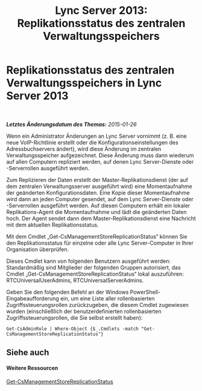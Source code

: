 ﻿---
title: 'Lync Server 2013: Replikationsstatus des zentralen Verwaltungsspeichers'
TOCTitle: Replikationsstatus des zentralen Verwaltungsspeichers
ms:assetid: f514f88d-986b-4e45-b79b-e04a7616c1fe
ms:mtpsurl: https://technet.microsoft.com/de-de/library/Dn720926(v=OCS.15)
ms:contentKeyID: 62240050
ms.date: 05/19/2016
mtps_version: v=OCS.15
ms.translationtype: HT
---

# Replikationsstatus des zentralen Verwaltungsspeichers in Lync Server 2013

 

_**Letztes Änderungsdatum des Themas:** 2015-01-26_

Wenn ein Administrator Änderungen an Lync Server vornimmt (z. B. eine neue VoIP-Richtlinie erstellt oder die Konfigurationseinstellungen des Adressbuchservers ändert), wird diese Änderung im zentralen Verwaltungsspeicher aufgezeichnet. Diese Änderung muss dann wiederum auf allen Computern repliziert werden, auf denen Lync Server-Dienste oder -Serverrollen ausgeführt werden.

Zum Replizieren der Daten erstellt der Master-Replikationsdienst (der auf dem zentralen Verwaltungsserver ausgeführt wird) eine Momentaufnahme der geänderten Konfigurationsdaten. Eine Kopie dieser Momentaufnahme wird dann an jeden Computer gesendet, auf dem Lync Server-Dienste oder -Serverrollen ausgeführt werden. Auf diesen Computern erhält ein lokaler Replikations-Agent die Momentaufnahme und lädt die geänderten Daten hoch. Der Agent sendet dann dem Master-Replikationsdienst eine Nachricht mit dem aktuellen Replikationsstatus.

Mit dem Cmdlet „Get-CsManagementStoreReplicationStatus“ können Sie den Replikationsstatus für einzelne oder alle Lync Server-Computer in Ihrer Organisation überprüfen.

Dieses Cmdlet kann von folgenden Benutzern ausgeführt werden: Standardmäßig sind Mitglieder der folgenden Gruppen autorisiert, das Cmdlet „Get-CsManagementStoreReplicationStatus“ lokal auszuführen: RTCUniversalUserAdmins, RTCUniversalServerAdmins.

Geben Sie den folgenden Befehl an der Windows PowerShell-Eingabeaufforderung ein, um eine Liste aller rollenbasierten Zugriffssteuerungsrollen zurückzugeben, die diesem Cmdlet zugewiesen wurden (einschließlich der benutzerdefinierten rollenbasierten Zugriffssteuerungsrollen, die Sie selbst erstellt haben):

    Get-CsAdminRole | Where-Object {$_.Cmdlets -match "Get-CsManagementStoreReplicationStatus"}

## Siehe auch

#### Weitere Ressourcen

[Get-CsManagementStoreReplicationStatus](get-csmanagementstorereplicationstatus.md)

